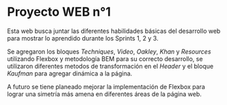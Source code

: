 # Proyecto WEB n°1

Esta web busca juntar las diferentes habilidades básicas del desarrollo web para mostrar lo aprendido durante los Sprints 1, 2 y 3.

Se agregaron los bloques *Techniques*, *Video*, *Oakley*, *Khan* y *Resources* utilizando Flexbox y metodología BEM para su correcto desarrollo, se utilizaron diferentes metodos de transformación en el *Header* y el bloque *Kaufman* para agregar dinámica a la página.

A futuro se tiene planeado mejorar la implementación de Flexbox para lograr una simetría más amena en diferentes áreas de la página web.